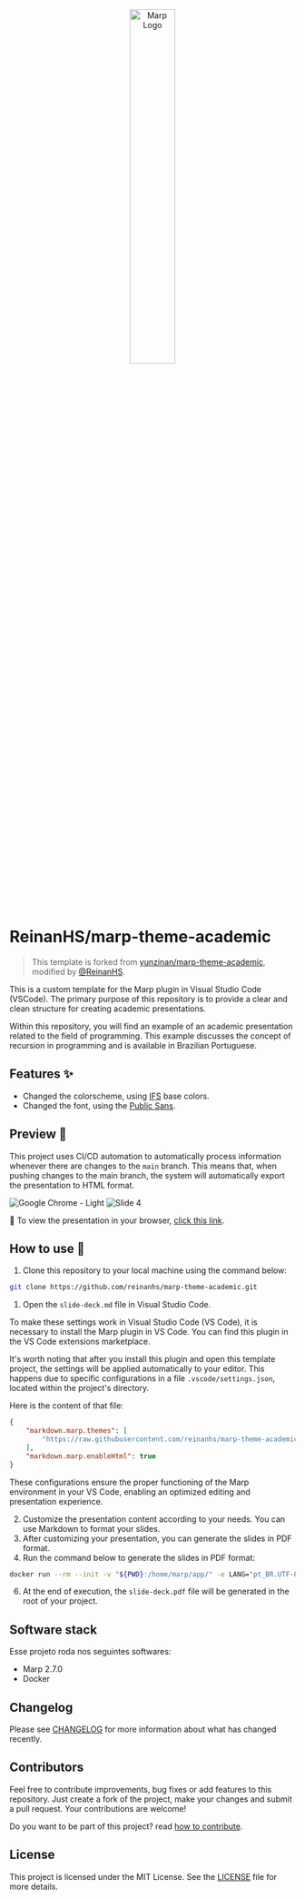<div align="center">
   <img src="https://marp.app/assets/marp.svg" alt="Marp Logo" width="40%">
</div><br>

# ReinanHS/marp-theme-academic

> This template is forked from [yunzinan/marp-theme-academic](https://github.com/yunzinan/marp-theme-academic), modified by [@ReinanHS](https://github.com/ReinanHS).

This is a custom template for the Marp plugin in Visual Studio Code (VSCode). The primary purpose of this repository is to provide a clear and clean structure for creating academic presentations.

Within this repository, you will find an example of an academic presentation related to the field of programming. This example discusses the concept of recursion in programming and is available in Brazilian Portuguese.

## Features ✨

- Changed the colorscheme, using [IFS](http://www.ifs.edu.br/) base colors.
- Changed the font, using the [Public Sans](https://fonts.google.com/specimen/Public+Sans?query=Public+Sans).

## Preview 🎨

This project uses CI/CD automation to automatically process information whenever there are changes to the `main` branch. This means that, when pushing changes to the main branch, the system will automatically export the presentation to HTML format.

![Google Chrome - Light](https://github.com/ReinanHS/marp-theme-academic/assets/28494067/df35d1dc-0cb9-431d-93fc-a533f9681245)
![Slide 4](https://github.com/ReinanHS/marp-theme-academic/assets/28494067/fb94803c-5f6a-425c-9a70-028b926cbece)

📌 To view the presentation in your browser, [click this link](https://reinanhs.github.io/marp-theme-academic/).

## How to use 🎈

1. Clone this repository to your local machine using the command below:

```bash
git clone https://github.com/reinanhs/marp-theme-academic.git
```

1. Open the `slide-deck.md` file in Visual Studio Code.

To make these settings work in Visual Studio Code (VS Code), it is necessary to install the Marp plugin in VS Code. You can find this plugin in the VS Code extensions marketplace.

It's worth noting that after you install this plugin and open this template project, the settings will be applied automatically to your editor. This happens due to specific configurations in a file `.vscode/settings.json`, located within the project's directory.

Here is the content of that file:

```json
{
    "markdown.marp.themes": [
        "https://raw.githubusercontent.com/reinanhs/marp-theme-academic/main/themes/academic.css"
    ],
    "markdown.marp.enableHtml": true
}
```

These configurations ensure the proper functioning of the Marp environment in your VS Code, enabling an optimized editing and presentation experience.

2. Customize the presentation content according to your needs. You can use Markdown to format your slides.
3. After customizing your presentation, you can generate the slides in PDF format.
4. Run the command below to generate the slides in PDF format:

```bash
docker run --rm --init -v "${PWD}:/home/marp/app/" -e LANG="pt_BR.UTF-8" marpteam/marp-cli slide-deck.md --theme themes/academic.css --pdf
```

6. At the end of execution, the `slide-deck.pdf` file will be generated in the root of your project.


## Software stack

Esse projeto roda nos seguintes softwares:

- Marp 2.7.0
- Docker

## Changelog

Please see [CHANGELOG](CHANGELOG.md) for more information about what has changed recently.

## Contributors

Feel free to contribute improvements, bug fixes or add features to this repository. Just create a fork of the project, make your changes and submit a pull request. Your contributions are welcome!

Do you want to be part of this project? read [how to contribute](CONTRIBUTING.md).

## License

This project is licensed under the MIT License. See the [LICENSE](LICENSE) file for more details.
